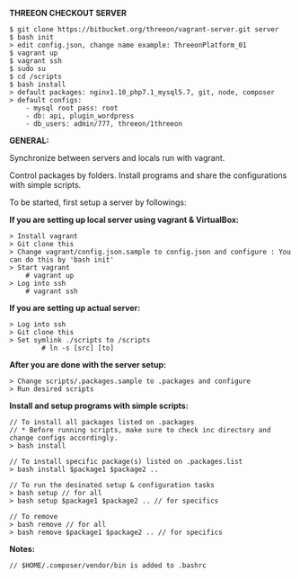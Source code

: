 **THREEON CHECKOUT SERVER**

    $ git clone https://bitbucket.org/threeon/vagrant-server.git server
    $ bash init
    > edit config.json, change name example: ThreeonPlatform_01
    $ vagrant up
    $ vagrant ssh
    $ sudo su
    $ cd /scripts
    $ bash install
    > default packages: nginx1.10_php7.1_mysql5.7, git, node, composer
    > default configs: 
        - mysql root pass: root
        - db: api, plugin_wordpress
        - db_users: admin/777, threeon/1threeon 




**GENERAL:**

Synchronize between servers and locals run with vagrant.

Control packages by folders.
Install programs and share the configurations with simple scripts.

To be started, first setup a server by followings:

**If you are setting up local server using vagrant & VirtualBox:**

	> Install vagrant
	> Git clone this
	> Change vagrant/config.json.sample to config.json and configure : You can do this by 'bash init'
	> Start vagrant
		# vagrant up	
	> Log into ssh
		# vagrant ssh	

**If you are setting up actual server:**

	> Log into ssh
	> Git clone this
	> Set symlink ./scripts to /scripts
    		# ln -s [src] [to]    	
	
**After you are done with the server setup:**

	> Change scripts/.packages.sample to .packages and configure
	> Run desired scripts

**Install and setup programs with simple scripts:**

	// To install all packages listed on .packages
	// * Before running scripts, make sure to check inc directory and change configs accordingly.
	> bash install

	// To install specific package(s) listed on .packages.list
	> bash install $package1 $package2 ..

	// To run the desinated setup & configuration tasks
	> bash setup // for all
	> bash setup $package1 $package2 .. // for specifics

	// To remove
	> bash remove // for all
	> bash remove $package1 $package2 .. // for specifics

**Notes:**

    // $HOME/.composer/vendor/bin is added to .bashrc